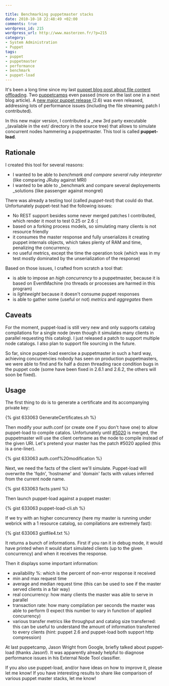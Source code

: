 ```yaml
--- 

title: Benchmarking puppetmaster stacks
date: 2010-10-18 22:48:49 +02:00
comments: true
wordpress_id: 215
wordpress_url: http://www.masterzen.fr/?p=215
category: 
- System Administration
- Puppet
tags: 
- puppet
- puppetmaster
- performance
- benchmark
- puppet-load
---
```

It's been a long time since my last [puppet blog post about file content offloading](http://www.masterzen.fr/2010/03/21/more-puppet-offloading/). Two [puppetcamps](http://www.puppetlabs.com/community/puppet-camp/puppet-camp-faq/) even passed (more on the last one in a next blog article). A [new major puppet release ](http://www.puppetlabs.com/misc/download-options/)(2.6) was even released, addressing lots of performance issues (including the file streaming patch I contributed).

In this new major version, I contributed a _new 3rd party executable _(available in the ext/ directory in the source tree) that allows to simulate concurrent nodes hammering a puppetmaster. This tool is called **puppet-load**.

## Rationale

I created this tool for several reasons:

- I wanted to be able to _benchmark and compare several ruby interpreter_ (like comparing JRuby against MRI)
- I wanted to be able to _benchmark and compare several deployements _solutions (like passenger against mongrel)


There was already a testing tool (called _puppet-test_) that could do that. Unfortunately puppet-test had the following issues:

- No REST support besides some never merged patches I contributed, which render it moot to test 0.25 or 2.6 :(
- based on a forking process models, so simulating many clients is not resource friendly
- it consumes the master response and fully unserializes it creating puppet internals objects, which takes plenty of RAM and time, penalizing the concurrency.
- no useful metrics, except the time the operation took (which was in my test mostly dominated by the unserialization of the response)

Based on those issues, I crafted from scratch a tool that:

- is able to impose an _high concurrency_ to a puppetmaster, because it is based on EventMachine (no threads or processes are harmed in this program)
- is _lightweight_ because it doesn't consume puppet responses
- is able to gather some (useful or not) _metrics_ and _aggregates_ them


## Caveats

For the moment, puppet-load is still very new and only supports catalog compilations for a single node (even though it simulates many clients in parallel requesting this catalog). I just released a patch to support multiple node catalogs. I also plan to support file sourcing in the future.

So far, since puppet-load exercise a puppetmaster in such a hard way, achieving concurrencies nobody has seen on production puppetmasters, we were able to find and fix half a dozen threading race condition bugs in the puppet code (some have been fixed in 2.6.1 and 2.6.2, the others will soon be fixed).

## Usage

The first thing to do is to generate a certificate and its accompanying private key:

{% gist 633063 GenerateCertificates.sh %}

Then modify your auth.conf (or create one if you don't have one) to allow puppet-load to compile catalos. Unfortunately until [#5020](http://projects.puppetlabs.com/issues/5020) is merged, the puppetmaster will use the client certname as the node to compile instead of the given URI. Let's pretend your master has the patch #5020 applied (this is a one-liner).  

{% gist 633063 auth.conf%20modification %}

Next, we need the facts of the client we'll simulate. Puppet-load will overwrite the 'fqdn', 'hostname' and 'domain' facts with values inferred from the current node name.

{% gist 633063 facts.yaml %}

Then launch puppet-load against a puppet master:

{% gist 633063 puppet-load-cli.sh %}

If we try with an higher concurrency (here my master is running under webrick with a 1 resource catalog, so compilations are extremely fast):

{% gist 633063 gistfile4.txt %}

It returns a bunch of informations. First if you ran it in debug mode, it would have printed when it would start simulated clients (up to the given concurrency) and when it receives the response.

Then it displays some important information:

- availability %: which is the percent of non-error response it received
- min and max request time
- average and median request time (this can be used to see if the master served clients in a fair way)
- real concurrency: how many clients the master was able to serve in parallel
- transaction rate: how many compilation per seconds the master was able to perform (I expect this number to vary in function of applied concurrency)
- various transfer metrics like throughput and catalog size transferred: this can be useful to understand the amount of information transferred to every clients (hint: puppet 2.6 and puppet-load both support http compression)


At last puppetcamp, Jason Wright from Google, briefly talked about puppet-load (thanks Jason!). It was apparently already helpful to diagnose performance issues in his External Node Tool classifier.

If you also use puppet-load, and/or have ideas on how to improve it, please let me know!
If you have interesting results to share like comparison of various puppet master stacks, let me know!

